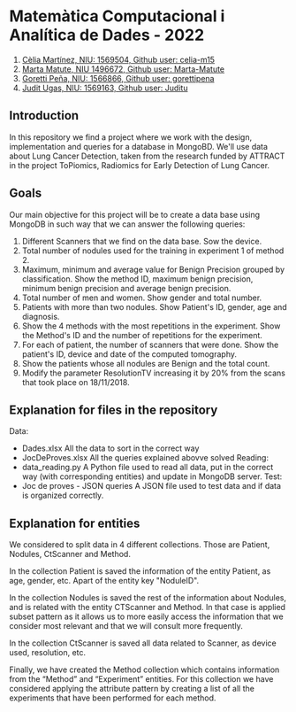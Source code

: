 # Matemàtica Computacional i Analítica de Dades - 2022
1. [Cèlia Martínez, NIU: 1569504, Github user: celia-m15](https://github.com/celia-m15) 
2. [Marta Matute, NIU 1496672, Github user: Marta-Matute](https://github.com/Marta-Matute)
3. [Goretti Peña, NIU: 1566866, Github user: gorettipena](https://github.com/gorettipena)
5. [Judit Ugas, NIU: 1569163, Github user: Juditu](https://github.com/Juditu)

## Introduction
In this repository we find a project where we work with the design, implementation and queries for a database in MongoBD. We'll use data about Lung Cancer Detection, taken from the research funded by ATTRACT in the project ToPiomics, Radiomics for Early Detection of Lung Cancer. 

## Goals
Our main objective for this project will be to create a data base using MongoDB in such way that we can answer the following queries:
1. Different Scanners that we find on the data base. Sow the device.
2. Total number of nodules used for the training in experiment 1 of method 2. 
3. Maximum, minimum and average value for Benign Precision grouped by classification. Show the method ID, maximum benign precision, minimum benign precision and average benign precision. 
4. Total number of men and women. Show gender and total number.
5. Patients with more than two nodules. Show Patient's ID, gender, age and diagnosis. 
6. Show the 4 methods with the most repetitions in the experiment. Show the Method's ID and the number of repetitions for the experiment. 
7. For each of patient, the number of scanners that were done. Show the patient's ID, device and date of the computed tomography. 
8. Show the patients whose all nodules are Benign and the total count. 
9. Modify the parameter ResolutionTV increasing it by 20% from the scans that took place on 18/11/2018.

## Explanation for files in the repository 
Data:
  - Dades.xlsx
    All the data to sort in the correct way
  - JocDeProves.xlsx
    All the queries explained abovve solved
Reading:
  - data_reading.py
    A Python file used to read all data, put in the correct way (with corresponding entities) and update in MongoDB server.
Test:
  - Joc de proves - JSON queries
    A JSON file used to test data and if data is organized correctly.
    
 ## Explanation for entities
 We considered to split data in 4 different collections. Those are Patient, Nodules, CtScanner and Method.
 
 In the collection Patient is saved the information of the entity Patient, as age, gender, etc. Apart of the entity key "NoduleID".
 
 In the collection Nodules is saved the rest of the information about Nodules, and is related with the entity CTScanner and Method. In that case is applied subset pattern as it allows us to more easily access the information that we consider most relevant and that we will consult more frequently.
 
 In the collection CtScanner is saved all data related to Scanner, as device used, resolution, etc.

Finally, we have created the Method collection which contains information from the “Method” and “Experiment” entities. For this collection we have considered applying the attribute pattern by creating a list of all the experiments that have been performed for each method.
